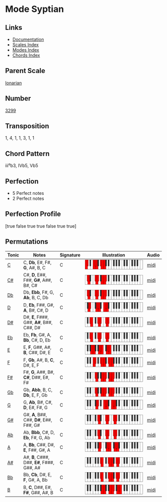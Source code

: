 # Mode Syptian

## Links

- [Documentation](README.md)
- [Scales Index](Scales.md)
- [Modes Index](Modes.md)
- [Chords Index](Chords.md)

## Parent Scale

[Ionarian](ScaleIonarian.md)

## Number

[3299](https://ianring.com/musictheory/scales/3299)

## Transposition

1, 4, 1, 1, 3, 1, 1

## Chord Pattern

iii⁰b3, IVb5, Vb5

## Perfection

- 5 Perfect notes
- 2 Perfect notes

## Perfection Profile

[true false true true false true true]

## Permutations

| Tonic | Notes | Signature | Illustration | Audio |
|-------|-------|-----------|--------------|-------|
| [C](ModeCNaturalSyptian.md) | C, **Db**, E#, F#, **G**, A#, B, C | C | ![CNaturalSyptian](ModeCNaturalSyptian.png) | [midi](https://github.com/edipermadi/music/blob/main/docs/ModeCNaturalSyptian.mid?raw=true) |
| [C#](ModeCSharpSyptian.md) | C#, **D**, E##, F##, **G#**, A##, B#, C# | C | ![CSharpSyptian](ModeCSharpSyptian.png) | [midi](https://github.com/edipermadi/music/blob/main/docs/ModeCSharpSyptian.mid?raw=true) |
| [Db](ModeDFlatSyptian.md) | Db, **Ebb**, F#, G, **Ab**, B, C, Db | C | ![DFlatSyptian](ModeDFlatSyptian.png) | [midi](https://github.com/edipermadi/music/blob/main/docs/ModeDFlatSyptian.mid?raw=true) |
| [D](ModeDNaturalSyptian.md) | D, **Eb**, F##, G#, **A**, B#, C#, D | C | ![DNaturalSyptian](ModeDNaturalSyptian.png) | [midi](https://github.com/edipermadi/music/blob/main/docs/ModeDNaturalSyptian.mid?raw=true) |
| [D#](ModeDSharpSyptian.md) | D#, **E**, F###, G##, **A#**, B##, C##, D# | C | ![DSharpSyptian](ModeDSharpSyptian.png) | [midi](https://github.com/edipermadi/music/blob/main/docs/ModeDSharpSyptian.mid?raw=true) |
| [Eb](ModeEFlatSyptian.md) | Eb, **Fb**, G#, A, **Bb**, C#, D, Eb | C | ![EFlatSyptian](ModeEFlatSyptian.png) | [midi](https://github.com/edipermadi/music/blob/main/docs/ModeEFlatSyptian.mid?raw=true) |
| [E](ModeENaturalSyptian.md) | E, **F**, G##, A#, **B**, C##, D#, E | C | ![ENaturalSyptian](ModeENaturalSyptian.png) | [midi](https://github.com/edipermadi/music/blob/main/docs/ModeENaturalSyptian.mid?raw=true) |
| [F](ModeFNaturalSyptian.md) | F, **Gb**, A#, B, **C**, D#, E, F | C | ![FNaturalSyptian](ModeFNaturalSyptian.png) | [midi](https://github.com/edipermadi/music/blob/main/docs/ModeFNaturalSyptian.mid?raw=true) |
| [F#](ModeFSharpSyptian.md) | F#, **G**, A##, B#, **C#**, D##, E#, F# | C | ![FSharpSyptian](ModeFSharpSyptian.png) | [midi](https://github.com/edipermadi/music/blob/main/docs/ModeFSharpSyptian.mid?raw=true) |
| [Gb](ModeGFlatSyptian.md) | Gb, **Abb**, B, C, **Db**, E, F, Gb | C | ![GFlatSyptian](ModeGFlatSyptian.png) | [midi](https://github.com/edipermadi/music/blob/main/docs/ModeGFlatSyptian.mid?raw=true) |
| [G](ModeGNaturalSyptian.md) | G, **Ab**, B#, C#, **D**, E#, F#, G | C | ![GNaturalSyptian](ModeGNaturalSyptian.png) | [midi](https://github.com/edipermadi/music/blob/main/docs/ModeGNaturalSyptian.mid?raw=true) |
| [G#](ModeGSharpSyptian.md) | G#, **A**, B##, C##, **D#**, E##, F##, G# | C | ![GSharpSyptian](ModeGSharpSyptian.png) | [midi](https://github.com/edipermadi/music/blob/main/docs/ModeGSharpSyptian.mid?raw=true) |
| [Ab](ModeAFlatSyptian.md) | Ab, **Bbb**, C#, D, **Eb**, F#, G, Ab | C | ![AFlatSyptian](ModeAFlatSyptian.png) | [midi](https://github.com/edipermadi/music/blob/main/docs/ModeAFlatSyptian.mid?raw=true) |
| [A](ModeANaturalSyptian.md) | A, **Bb**, C##, D#, **E**, F##, G#, A | C | ![ANaturalSyptian](ModeANaturalSyptian.png) | [midi](https://github.com/edipermadi/music/blob/main/docs/ModeANaturalSyptian.mid?raw=true) |
| [A#](ModeASharpSyptian.md) | A#, **B**, C###, D##, **E#**, F###, G##, A# | C | ![ASharpSyptian](ModeASharpSyptian.png) | [midi](https://github.com/edipermadi/music/blob/main/docs/ModeASharpSyptian.mid?raw=true) |
| [Bb](ModeBFlatSyptian.md) | Bb, **Cb**, D#, E, **F**, G#, A, Bb | C | ![BFlatSyptian](ModeBFlatSyptian.png) | [midi](https://github.com/edipermadi/music/blob/main/docs/ModeBFlatSyptian.mid?raw=true) |
| [B](ModeBNaturalSyptian.md) | B, **C**, D##, E#, **F#**, G##, A#, B | C | ![BNaturalSyptian](ModeBNaturalSyptian.png) | [midi](https://github.com/edipermadi/music/blob/main/docs/ModeBNaturalSyptian.mid?raw=true) |
